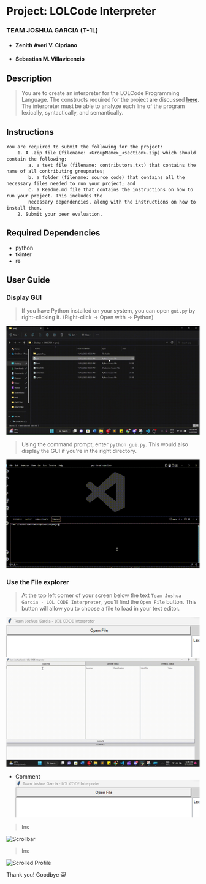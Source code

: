 # Project: LOLCode Interpreter
### TEAM JOSHUA GARCIA (T-1L)
- #### Zenith Averi V. Cipriano
- #### Sebastian M. Villavicencio

## Description
> You are to create an interpreter for the LOLCode Programming Language. The constructs required for the project are discussed [here](https://drive.google.com/file/d/1ooCMhXHBoz_SRve0uTH5VF4Y94habUld/view). The interpreter must be able to analyze each line of the program lexically, syntactically, and semantically.

## Instructions
```
You are required to submit the following for the project:
    1. A .zip file (filename: <GroupName>_<section>.zip) which should contain the following:
        a. a text file (filename: contributors.txt) that contains the name of all contributing groupmates;
        b. a folder (filename: source code) that contains all the necessary files needed to run your project; and
        c. a Readme.md file that contains the instructions on how to run your project. This includes the 
        necessary dependencies, along with the instructions on how to install them.
    2. Submit your peer evaluation.
```

## Required Dependencies
- python
- tkinter 
- re


## User Guide
### Display GUI
> If you have Python installed on your system, you can open `gui.py` by right-clicking it. (Right-click -> Open with -> Python)

![Open with Python](img/withPython.gif)

> Using the command prompt, enter `python gui.py`. This would also display the GUI if you're in the right directory.

![Open using Command Prompt](img/comprompt.gif)

### Use the File explorer
> At the top left corner of your screen below the text `Team Joshua Garcia - LOL CODE Interpreter`, you'll find the `Open File` button. This button will allow you to choose a file to load in your text editor.

![File Explorer](img/fileExplorer.png)
![How to use File Explorer](img/fileExplorer.gif)

- Comment
![File Explorer](img/fileExplorer.png)

> Ins

![Scrollbar](img/scrollbar.png)

> Ins

![Scrolled Profile](img/more.png)

Thank you! Goodbye :smile_cat:
